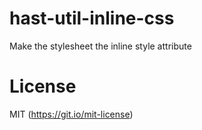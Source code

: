 # hast-util-inline-css

Make the stylesheet the inline style attribute

# License

MIT (https://git.io/mit-license)